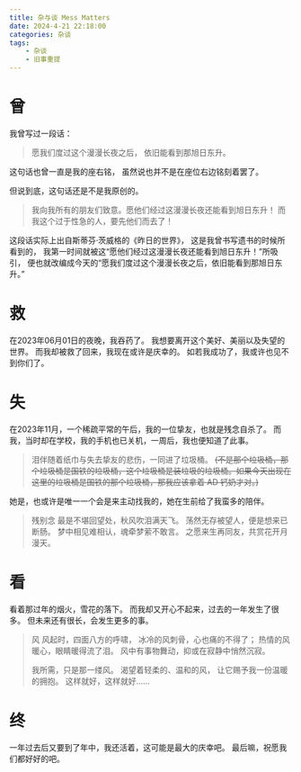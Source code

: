 ```yaml
---
title: 杂与谈 Mess Matters
date: 2024-4-21 22:18:00
categories: 杂谈
tags: 
    - 杂谈
    - 旧事重提
---
```

# 曾
我曾写过一段话：

>愿我们度过这个漫漫长夜之后，
>依旧能看到那旭日东升。

这句话也曾一直是我的座右铭，
虽然说也并不是在座位右边铭刻着罢了。

但说到底，这句话还是不是我原创的。

>我向我所有的朋友们致意。愿他们经过这漫漫长夜还能看到旭日东升！
>而我这个过于性急的人，要先他们而去了！

这段话实际上出自斯蒂芬·茨威格的《昨日的世界》，
这是我曾书写遗书的时候所看到的，
我第一时间就被这“愿他们经过这漫漫长夜还能看到旭日东升！”所吸引，
便也就改编成今天的“愿我们度过这个漫漫长夜之后，依旧能看到那旭日东升。”

# 救
在2023年06月01日的夜晚，我吞药了。
我想要离开这个美好、美丽以及失望的世界。
而我却被救了回来，我现在或许是庆幸的。
如若我成功了，我或许也见不到你们了。

# 失
在2023年11月，一个稀疏平常的午后，我的一位挚友，也就是残念自杀了。
而我，当时却在学校，我的手机也已关机，一周后，我也便知道了此事。

>泪伴随着纸巾与失去挚友的悲伤，一同进了垃圾桶。
>~~(不是那个垃圾桶，那个垃圾桶是国铁的垃圾桶，这个垃圾桶是装垃圾的垃圾桶。如果今天出现在这里的垃圾桶是国铁的那个垃圾桶，那我应该拿着 AD 钙奶才对。)~~

她是，也或许是唯一一个会是来主动找我的，她在生前给了我蛮多的陪伴。

>残别念
>最是不堪回望处，秋风吹泪满天飞。
>荡然无存被望人，便是想来已断肠。
>梦中相见难相认，魂牵梦萦不敢言。
>之愿来生再同友，共赏花开月漫天。

# 看
看着那过年的烟火，雪花的落下。
而我却又开心不起来，过去的一年发生了很多。
但未来还有很长，会发生更多的事。

>风
>风起时，四面八方的呼啸，
>冰冷的风刺骨，心也痛的不得了；
>热情的风暖心，眼睛暖得流了泪。
>风中有事物舞动，抑或在寂静中悄然沉寂。
>
>我所需，只是那一缕风。
>渴望着轻柔的、温和的风，
>让它赐予我一份温暖的拥抱。
>这样就好，这样就好……

# 终
一年过去后又要到了年中，我还活着，这可能是最大的庆幸吧。
最后嘛，祝愿我们都好好的吧。
